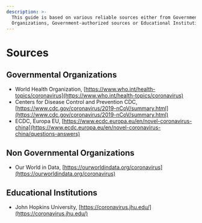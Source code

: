 ```yaml
---
description: >-
  This guide is based on various reliable sources either from Governmental
  Organizations, Government-authorized sources or Educational Institutions.
---
```


# Sources

## Governmental Organizations

* World Health Organization, [https://www.who.int/health-topics/coronavirus](https://www.who.int/health-topics/coronavirus)
* Centers for Disease Control and Prevention CDC, [https://www.cdc.gov/coronavirus/2019-nCoV/summary.html](https://www.cdc.gov/coronavirus/2019-nCoV/summary.html)
* ECDC, Europa EU, [https://www.ecdc.europa.eu/en/novel-coronavirus-china](https://www.ecdc.europa.eu/en/novel-coronavirus-china/questions-answers)

## Non Governmental Organizations

* Our World in Data, [https://ourworldindata.org/coronavirus](https://ourworldindata.org/coronavirus)

## Educational Institutions

* John Hopkins University, [https://coronavirus.jhu.edu/](https://coronavirus.jhu.edu/)

